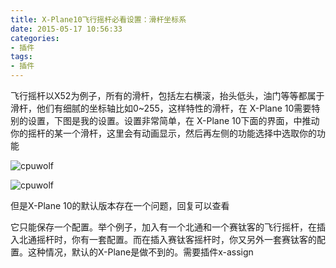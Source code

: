 ```yaml
---
title: X-Plane10飞行摇杆必看设置：滑杆坐标系
date: 2015-05-17 10:56:33
categories:
- 插件
tags:
- 插件
---
```





飞行摇杆以X52为例子，所有的滑杆，包括左右横滚，抬头低头，油门等等都属于滑杆，他们有细腻的坐标轴比如0~255，这样特性的滑杆，在 
X-Plane 10需要特别的设置，下图是我的设置。设置非常简单，在 X-Plane 10下面的界面，中推动你的摇杆的某一个滑杆，这里会有动画显示，然后再左侧的功能选择中选取你的功能


![cpuwolf](/images/data/attachment/201505/17/185611z2x4mm21dddkjk3d.png)

![cpuwolf](/images/data/attachment/201505/17/185611z2x4mm21dddkjk3d.png)


但是X-Plane 10的默认版本存在一个问题，回复可以查看

它只能保存一个配置。举个例子，加入有一个北通和一个赛钛客的飞行摇杆，在插入北通摇杆时，你有一套配置。而在插入赛钛客摇杆时，你又另外一套赛钛客的配置。这种情况，默认的X-Plane是做不到的。需要插件x-assign







